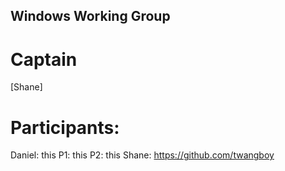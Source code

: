 ## Windows Working Group

# Captain
[Shane]

# Participants:
Daniel: this
P1: this
P2: this
Shane: https://github.com/twangboy
